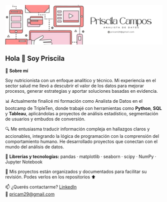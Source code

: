 ![Banner de Priscila Campos](./banner_priscila.png)

## Hola 👋 Soy Priscila

🧠 **Sobre mí**

Soy nutricionista con un enfoque analítico y técnico. Mi experiencia en el sector salud me llevó a descubrir el valor de los datos para mejorar procesos, generar estrategias y aportar soluciones basadas en evidencia.

📊 Actualmente finalicé mi formación como Analista de Datos en el bootcamp de TripleTen, donde trabajé con herramientas como **Python**, **SQL** y **Tableau**, aplicándolas a proyectos de análisis estadístico, segmentación de usuarios y embudos de conversión.

🔍 Me entusiasma traducir información compleja en hallazgos claros y accionables, integrando la lógica de programación con la comprensión del comportamiento humano. He desarrollado proyectos que conectan con el mundo del análisis de datos.

🔧 **Librerías y tecnologías:** pandas · matplotlib · seaborn · scipy · NumPy · Jupyter Notebook

🧾 Mis proyectos están organizados y documentados para facilitar su revisión. Podes verlos en los repositorios ⬆️

📫 ¿Querés contactarme?
[LinkedIn](https://www.linkedin.com/in/priscila-campos-gonzalez)  
📧 pricam29@gmail.com
